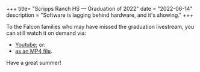 +++
title= "Scripps Ranch HS — Graduation of 2022"
date = "2022-06-14"
description = "Software is lagging behind hardware, and it's showing."
+++

To the Falcon families who may have missed the graduation livestream, you can still watch it on demand via:
- [Youtube](https://youtube.com/watch?v=YcI2NFn_Bp8&ref=doamatto); or:
- [as an MP4 file](https://mega.nz/file/6M4iXJDJ#lyNnEejoms0M7J-LAI5ebl507UityWlj9hw8J7hJ7c0).

Have a great summer!